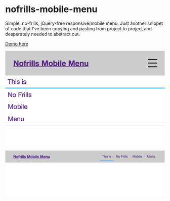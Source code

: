 # nofrills-mobile-menu
Simple, no-frills, jQuery-free responsive/mobile menu. Just another snippet of code that I've been copying and pasting from project to project and desperately needed to abstract out.

[Demo here](https://arirawr.github.io/nofrills-mobile-menu)

![Mobile](screen-mobile-2.png)

![Desktop](screen-desktop.png)
